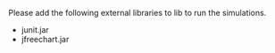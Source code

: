 Please add the following external libraries to lib to run the simulations.

* junit.jar
* jfreechart.jar
